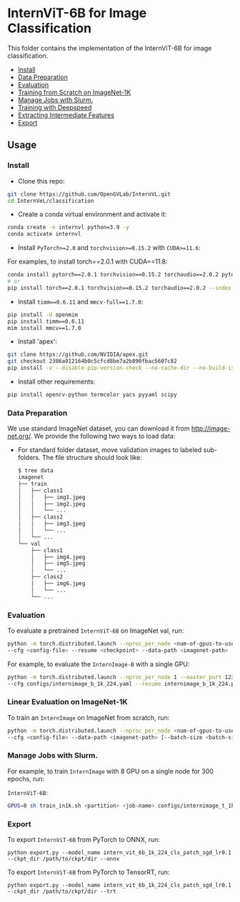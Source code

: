 # InternViT-6B for Image Classification

This folder contains the implementation of the InternViT-6B for image classification.

<!-- TOC -->

- [Install](#install)
- [Data Preparation](#data-preparation)
- [Evaluation](#evaluation)
- [Training from Scratch on ImageNet-1K](#training-from-scratch-on-imagenet-1k)
- [Manage Jobs with Slurm.](#manage-jobs-with-slurm)
- [Training with Deepspeed](#training-with-deepspeed)
- [Extracting Intermediate Features](#extracting-intermediate-features)
- [Export](#export)

<!-- TOC -->

## Usage

### Install

- Clone this repo:

```bash
git clone https://github.com/OpenGVLab/InternVL.git
cd InternVeL/classification
```

- Create a conda virtual environment and activate it:

```bash
conda create -n internvl python=3.9 -y
conda activate internvl
```

- Install `PyTorch>=2.0` and `torchvision>=0.15.2` with `CUDA>=11.6`:

For examples, to install torch==2.0.1 with CUDA==11.8:

```bash
conda install pytorch==2.0.1 torchvision==0.15.2 torchaudio==2.0.2 pytorch-cuda=11.8 -c pytorch -c nvidia
# or
pip install torch==2.0.1 torchvision==0.15.2 torchaudio==2.0.2 --index-url https://download.pytorch.org/whl/cu118
```

- Install `timm==0.6.11` and `mmcv-full==1.7.0`:

```bash
pip install -U openmim
pip install timm==0.6.11
mim install mmcv==1.7.0
```

- Install 'apex':

```bash
git clone https://github.com/NVIDIA/apex.git
git checkout 2386a912164b0c5cfcd8be7a2b890fbac5607c82
pip install -v --disable-pip-version-check --no-cache-dir --no-build-isolation --config-settings "--build-option=--cpp_ext" --config-settings "--build-option=--cuda_ext" ./
```

- Install other requirements:

```bash
pip install opencv-python termcolor yacs pyyaml scipy
```

### Data Preparation

We use standard ImageNet dataset, you can download it from http://image-net.org/. We provide the following two ways to
load data:

- For standard folder dataset, move validation images to labeled sub-folders. The file structure should look like:
  ```bash
  $ tree data
  imagenet
  ├── train
  │   ├── class1
  │   │   ├── img1.jpeg
  │   │   ├── img2.jpeg
  │   │   └── ...
  │   ├── class2
  │   │   ├── img3.jpeg
  │   │   └── ...
  │   └── ...
  └── val
      ├── class1
      │   ├── img4.jpeg
      │   ├── img5.jpeg
      │   └── ...
      ├── class2
      │   ├── img6.jpeg
      │   └── ...
      └── ...

  ```

### Evaluation

To evaluate a pretrained `InternViT-6B` on ImageNet val, run:

```bash
python -m torch.distributed.launch --nproc_per_node <num-of-gpus-to-use> --master_port 12345 main.py --eval \
--cfg <config-file> --resume <checkpoint> --data-path <imagenet-path>
```

For example, to evaluate the `InternImage-B` with a single GPU:

```bash
python -m torch.distributed.launch --nproc_per_node 1 --master_port 12345 main.py --eval \
--cfg configs/internimage_b_1k_224.yaml --resume internimage_b_1k_224.pth --data-path <imagenet-path>
```

### Linear Evaluation on ImageNet-1K

To train an `InternImage` on ImageNet from scratch, run:

```bash
python -m torch.distributed.launch --nproc_per_node <num-of-gpus-to-use> --master_port 12345  main.py \
--cfg <config-file> --data-path <imagenet-path> [--batch-size <batch-size-per-gpu> --output <output-directory> --tag <job-tag>]
```

### Manage Jobs with Slurm.

For example, to train `InternImage` with 8 GPU on a single node for 300 epochs, run:

`InternViT-6B`:

```bash
GPUS=8 sh train_in1k.sh <partition> <job-name> configs/internimage_t_1k_224.yaml --resume internimage_t_1k_224.pth --eval
```

### Export

To export `InternViT-6B` from PyTorch to ONNX, run:

```shell
python export.py --model_name intern_vit_6b_1k_224_cls_patch_sgd_lr0.1 --ckpt_dir /path/to/ckpt/dir --onnx
```

To export `InternViT-6B` from PyTorch to TensorRT, run:

```shell
python export.py --model_name intern_vit_6b_1k_224_cls_patch_sgd_lr0.1 --ckpt_dir /path/to/ckpt/dir --trt
```
